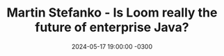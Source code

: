 ---
title: "Martin Stefanko - Is Loom really the future of enterprise Java?"
layout: event
youtubeLive: https://www.youtube.com/watch?v=l05WW788zlQ
date: 2024-05-17 19:00:00 -0300
description: | 
 Project Loom, or virtual threads, promised fast, lightweight user-space threads that are very cheap to block. While this is true, everything in life comes at a price. Virtual threads allow users to not care about it. It is the job of the underlying libraries that all our applications use. Issues that can still occur with virtual threads, such as pinning, monopolization, or large thread-local objects, still present real-world problems many libraries still need to account for. Especially in enterprises, these issues might only be noticed once the system reaches the peak loads, which is usually too late. In this session, we explain the virtual thread model execution and compare it to the event loop/reactive model utilized in Quarkus. We will also dive into individual problems that virtual threads might encounter and demonstrate how you can verify that your code doesn’t run into them. By the end of the talk, you’ll understand these (from the user point of view invisible) potential issues with Project Loom.
speakers: [xstefank]
draft: false
---